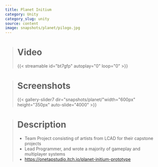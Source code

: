 ```yaml
---
title: Planet Initium
category: Unity
category_slug: unity
source: content
image: snapshots/planet/pilogo.jpg
---
```


> # Video
>
> {{< streamable id="bt7gfp" autoplay="0" loop="0" >}}


># Screenshots
>
> {{< gallery-slider7 dir="snapshots/planet/"width="600px" height="350px" auto-slide="4000" >}}

> # Description
>
> - Team Project consisting of artists from LCAD for their capstone projects
> - Lead Programmer, and wrote a majority of gameplay and multiplayer systems
> - https://onetapstudio.itch.io/planet-initium-prototype